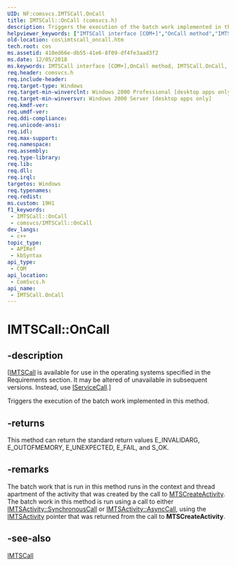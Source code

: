 ```yaml
---
UID: NF:comsvcs.IMTSCall.OnCall
title: IMTSCall::OnCall (comsvcs.h)
description: Triggers the execution of the batch work implemented in this method.
helpviewer_keywords: ["IMTSCall interface [COM+]","OnCall method","IMTSCall.OnCall","IMTSCall::OnCall","OnCall","OnCall method [COM+]","OnCall method [COM+]","IMTSCall interface","_cos_IMTSCall_OnCall","comsvcs/IMTSCall::OnCall","cos.imtscall_oncall"]
old-location: cos\imtscall_oncall.htm
tech.root: cos
ms.assetid: 410ed66e-db55-41e6-8f09-df4fe3aad3f2
ms.date: 12/05/2018
ms.keywords: IMTSCall interface [COM+],OnCall method, IMTSCall.OnCall, IMTSCall::OnCall, OnCall, OnCall method [COM+], OnCall method [COM+],IMTSCall interface, _cos_IMTSCall_OnCall, comsvcs/IMTSCall::OnCall, cos.imtscall_oncall
req.header: comsvcs.h
req.include-header: 
req.target-type: Windows
req.target-min-winverclnt: Windows 2000 Professional [desktop apps only]
req.target-min-winversvr: Windows 2000 Server [desktop apps only]
req.kmdf-ver: 
req.umdf-ver: 
req.ddi-compliance: 
req.unicode-ansi: 
req.idl: 
req.max-support: 
req.namespace: 
req.assembly: 
req.type-library: 
req.lib: 
req.dll: 
req.irql: 
targetos: Windows
req.typenames: 
req.redist: 
ms.custom: 19H1
f1_keywords:
 - IMTSCall::OnCall
 - comsvcs/IMTSCall::OnCall
dev_langs:
 - c++
topic_type:
 - APIRef
 - kbSyntax
api_type:
 - COM
api_location:
 - ComSvcs.h
api_name:
 - IMTSCall.OnCall
---
```


# IMTSCall::OnCall


## -description

<p class="CCE_Message">[<a href="/windows/desktop/api/comsvcs/nn-comsvcs-imtscall">IMTSCall</a> is available for use in the operating systems specified in the Requirements section. It may be altered of unavailable in subsequent versions. Instead, use <a href="/windows/desktop/api/comsvcs/nn-comsvcs-iservicecall">IServiceCall</a>.]

Triggers the execution of the batch work implemented in this method.



## -returns

This method can return the standard return values E_INVALIDARG, E_OUTOFMEMORY, E_UNEXPECTED, E_FAIL, and S_OK.

## -remarks

The batch work that is run in this method runs in the context and thread apartment of the activity that was created by the call to <a href="/windows/desktop/api/comsvcs/nf-comsvcs-mtscreateactivity">MTSCreateActivity</a>. The batch work in this method is run using a call to either <a href="/windows/desktop/api/comsvcs/nf-comsvcs-imtsactivity-synchronouscall">IMTSActivity::SynchronousCall</a> or <a href="/windows/desktop/api/comsvcs/nf-comsvcs-imtsactivity-asynccall">IMTSActivity::AsyncCall</a>, using the <a href="/windows/desktop/api/comsvcs/nn-comsvcs-imtsactivity">IMTSActivity</a> pointer that was returned from the call to <b>MTSCreateActivity</b>.

## -see-also

<a href="/windows/desktop/api/comsvcs/nn-comsvcs-imtscall">IMTSCall</a>
